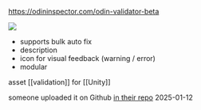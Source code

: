 https://odininspector.com/odin-validator-beta

![](https://odininspector.com/files/pages/odin-project-validator/validator1.png)

- supports bulk auto fix
- description
- icon for visual feedback (warning / error)
- modular

asset [[validation]] for [[Unity]]

someone uploaded it on Github [in their repo](https://github.com/uni-bremen-agst/SEE/tree/aa19fd2b8dc573dd9c7ed18bad8d5ac6cb8b26b8/Assets/Plugins/Sirenix/Odin%20Validator?) 2025-01-12
